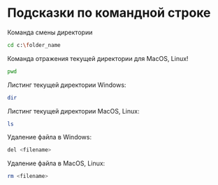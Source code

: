 # Подсказки по командной строке

Команда смены директории
```sh
cd c:\folder_name
```

Команда отражения текущей директории для MacOS, Linux!
```sh
pwd
```

Листинг текущей директории
Windows:
```sh
dir
```

Листинг текущей директории
MacOS, Linux:
```sh
ls
```

Удаление файла в Windows:
```sh
del <filename>
```

Удаление файла в MacOS, Linux:
```sh
rm <filename>
```